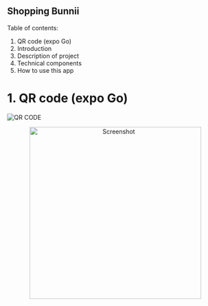## Shopping Bunnii
Table of contents:
1. QR code (expo Go)
2. Introduction
3. Description of project
4. Technical components
5. How to use this app


# 1. QR code (expo Go)
![QR CODE](<img width="235" height="249" alt="Image" src="https://github.com/user-attachments/assets/905b344b-63df-42bb-b92c-97410a76947a" />)

<p align="center">
  <img src="assets/QR.jpg" width="400" alt="Screenshot">
</p>




